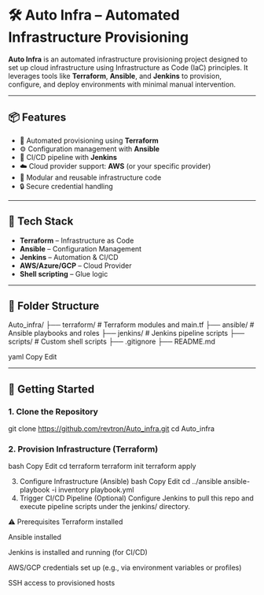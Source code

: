 # 🛠️ Auto Infra – Automated Infrastructure Provisioning

**Auto Infra** is an automated infrastructure provisioning project designed to set up cloud infrastructure using Infrastructure as Code (IaC) principles. It leverages tools like **Terraform**, **Ansible**, and **Jenkins** to provision, configure, and deploy environments with minimal manual intervention.

---

## 📦 Features

- 🔧 Automated provisioning using **Terraform**
- ⚙️ Configuration management with **Ansible**
- 🚀 CI/CD pipeline with **Jenkins**
- ☁️ Cloud provider support: **AWS** (or your specific provider)
- 🧩 Modular and reusable infrastructure code
- 🔒 Secure credential handling

---

## 🧰 Tech Stack

- **Terraform** – Infrastructure as Code
- **Ansible** – Configuration Management
- **Jenkins** – Automation & CI/CD
- **AWS/Azure/GCP** – Cloud Provider
- **Shell scripting** – Glue logic

---

## 📁 Folder Structure

Auto_infra/
├── terraform/ # Terraform modules and main.tf
├── ansible/ # Ansible playbooks and roles
├── jenkins/ # Jenkins pipeline scripts
├── scripts/ # Custom shell scripts
├── .gitignore
├── README.md

yaml
Copy
Edit

---

## 🚀 Getting Started

### 1. Clone the Repository


git clone https://github.com/revtron/Auto_infra.git
cd Auto_infra

### 2. Provision Infrastructure (Terraform)
bash
Copy
Edit
cd terraform
terraform init
terraform apply

3. Configure Infrastructure (Ansible)
bash
Copy
Edit
cd ../ansible
ansible-playbook -i inventory playbook.yml
4. Trigger CI/CD Pipeline (Optional)
Configure Jenkins to pull this repo and execute pipeline scripts under the jenkins/ directory.

⚠️ Prerequisites
Terraform installed

Ansible installed

Jenkins is installed and running (for CI/CD)

AWS/GCP credentials set up (e.g., via environment variables or profiles)

SSH access to provisioned hosts
